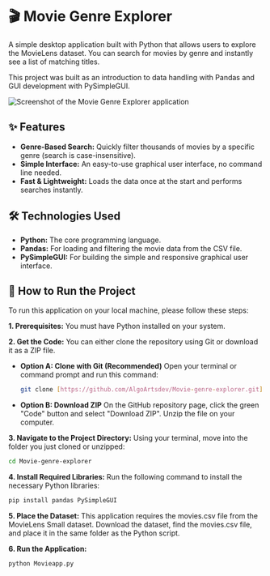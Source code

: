 # 🎬 Movie Genre Explorer

A simple desktop application built with Python that allows users to explore the MovieLens dataset. You can search for movies by genre and instantly see a list of matching titles.

This project was built as an introduction to data handling with Pandas and GUI development with PySimpleGUI.

![Screenshot of the Movie Genre Explorer application](https://i.imgur.com/I7lZve0.png)

## ✨ Features

* **Genre-Based Search:** Quickly filter thousands of movies by a specific genre (search is case-insensitive).
* **Simple Interface:** An easy-to-use graphical user interface, no command line needed.
* **Fast & Lightweight:** Loads the data once at the start and performs searches instantly.

## 🛠️ Technologies Used

* **Python:** The core programming language.
* **Pandas:** For loading and filtering the movie data from the CSV file.
* **PySimpleGUI:** For building the simple and responsive graphical user interface.

## 🚀 How to Run the Project

To run this application on your local machine, please follow these steps:

**1. Prerequisites:**
You must have Python installed on your system.

**2. Get the Code:**
You can either clone the repository using Git or download it as a ZIP file.

* **Option A: Clone with Git (Recommended)**
    Open your terminal or command prompt and run this command:
    ```bash
    git clone [https://github.com/AlgoArtsdev/Movie-genre-explorer.git](https://github.com/AlgoArtsdev/Movie-genre-explorer.git)
    ```

* **Option B: Download ZIP**
    On the GitHub repository page, click the green "Code" button and select "Download ZIP". Unzip the file on your computer.

**3. Navigate to the Project Directory:**
Using your terminal, move into the folder you just cloned or unzipped:
```bash
cd Movie-genre-explorer
```

**4. Install Required Libraries:**
Run the following command to install the necessary Python libraries:
```bash
pip install pandas PySimpleGUI
```

**5. Place the Dataset:**
This application requires the movies.csv file from the MovieLens Small dataset. Download the dataset, find the movies.csv file, and place it in the same folder as the Python script.

**6. Run the Application:**
```bash
python Movieapp.py
```
